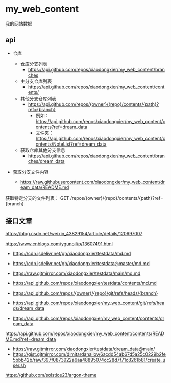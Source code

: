 # my_web_content

我的网站数据


## api

- 仓库
  - 仓库分支列表
    - https://api.github.com/repos/xiaodongxier/my_web_content/branches
  - 主分支仓库列表
    - https://api.github.com/repos/xiaodongxier/my_web_content/contents/
  - 其他分支仓库列表
    - https://api.github.com/repos/{owner}/{repo}/contents/{path}?ref={branch}
      - 例如：https://api.github.com/repos/xiaodongxier/my_web_content/contents?ref=dream_data
      - 文件夹：https://api.github.com/repos/xiaodongxier/my_web_content/contents/NoteList?ref=dream_data
  - 获取仓库其他分支信息
    - https://api.github.com/repos/xiaodongxier/my_web_content/branches/dream_data



- 获取分支文件内容
  - https://raw.githubusercontent.com/xiaodongxier/my_web_content/dream_data/README.md



获取特定分支的文件列表：
GET /repos/{owner}/{repo}/contents/{path}?ref={branch}




## 接口文章


https://blog.csdn.net/weixin_43829154/article/details/120697007

https://www.cnblogs.com/ygunoil/p/13607491.html



















- https://cdn.jsdelivr.net/gh/xiaodongxier/testdata/md.md
- https://cdn.jsdelivr.net/gh/xiaodongxier/testdata@master/md.md
- https://raw.gitmirror.com/xiaodongxier/testdata/main/md.md
- https://api.github.com/repos/xiaodongxier/testdata/contents/md.md







- https://api.github.com/repos/{owner}/{repo}/git/refs/heads/{branch}
- https://api.github.com/repos/xiaodongxier/my_web_content/git/refs/heads/dream_data

- https://api.github.com/repos/xiaodongxier/my_web_content/contents/dream_data

https://api.github.com/repos/xiaodongxier/my_web_content/contents/README.md?ref=dream_data



- https://raw.gitmirror.com/xiaodongxier/testdata/dream_data@main/
- https://gist.gitmirror.com/dimitardanailov/6acdd54ab67d5a25c0229b2fe5bbb42b/raw/397f0873922a6aa48895074cc28d7f71c8261b81/create_user.sh


https://github.com/solstice23/argon-theme